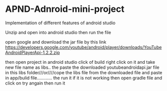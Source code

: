 # APND-Adnroid-mini-project
Implementation of different features of android studio

Unzip and open into android studio
then run the file 

open google and download the jar file by this link https://developers.google.com/youtube/android/player/downloads/YouTubeAndroidPlayerApi-1.2.2.zip

then open project in android studio click of build right click on it and take new file name as libs..
the paste the downloaded youtubeandroidapi.jar file in this libs folder///or////cope the libs file from the downloaded
file and paste in app/bulid file............
the run it
if it is not working then open gradle file and click on try angain then run it


